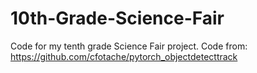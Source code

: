 # 10th-Grade-Science-Fair
Code for my tenth grade Science Fair project.
Code from: https://github.com/cfotache/pytorch_objectdetecttrack
